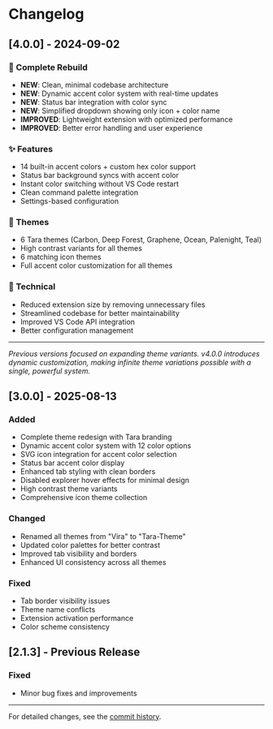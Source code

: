 # Changelog

## [4.0.0] - 2024-09-02

### 🎉 Complete Rebuild
- **NEW**: Clean, minimal codebase architecture
- **NEW**: Dynamic accent color system with real-time updates
- **NEW**: Status bar integration with color sync
- **NEW**: Simplified dropdown showing only icon + color name
- **IMPROVED**: Lightweight extension with optimized performance
- **IMPROVED**: Better error handling and user experience

### ✨ Features
- 14 built-in accent colors + custom hex color support
- Status bar background syncs with accent color
- Instant color switching without VS Code restart
- Clean command palette integration
- Settings-based configuration

### 🎨 Themes
- 6 Tara themes (Carbon, Deep Forest, Graphene, Ocean, Palenight, Teal)
- High contrast variants for all themes
- 6 matching icon themes
- Full accent color customization for all themes

### 🔧 Technical
- Reduced extension size by removing unnecessary files
- Streamlined codebase for better maintainability
- Improved VS Code API integration
- Better configuration management

---

*Previous versions focused on expanding theme variants. v4.0.0 introduces dynamic customization, making infinite theme variations possible with a single, powerful system.*

## [3.0.0] - 2025-08-13

### Added
- Complete theme redesign with Tara branding
- Dynamic accent color system with 12 color options
- SVG icon integration for accent color selection
- Status bar accent color display
- Enhanced tab styling with clean borders
- Disabled explorer hover effects for minimal design
- High contrast theme variants
- Comprehensive icon theme collection

### Changed
- Renamed all themes from "Vira" to "Tara-Theme"
- Updated color palettes for better contrast
- Improved tab visibility and borders
- Enhanced UI consistency across all themes

### Fixed
- Tab border visibility issues
- Theme name conflicts
- Extension activation performance
- Color scheme consistency

## [2.1.3] - Previous Release

### Fixed
- Minor bug fixes and improvements

---

For detailed changes, see the [commit history](https://github.com/taraldinn/nishuuu-themes/commits/main).
